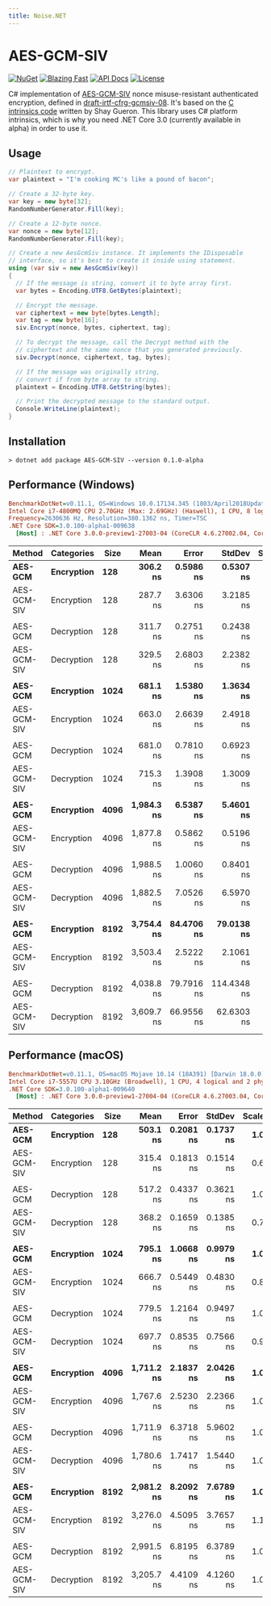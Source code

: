 ```yaml
---
title: Noise.NET
---
```


# AES-GCM-SIV

[![NuGet][nuget-shield]][nuget-link]
[![Blazing Fast][speed-shield]][speed-link]
[![API Docs][docs-shield]][docs-link]
[![License][license-shield]][license-link]

C# implementation of [AES-GCM-SIV] nonce misuse-resistant authenticated encryption,
defined in [draft-irtf-cfrg-gcmsiv-08]. It's based on the [C intrinsics code] written
by Shay Gueron. This library uses C# platform intrinsics, which is why you need
.NET Core 3.0 (currently available in alpha) in order to use it.

[nuget-shield]: https://img.shields.io/nuget/v/AES-GCM-SIV.svg
[nuget-link]: https://www.nuget.org/packages/AES-GCM-SIV
[speed-shield]: https://img.shields.io/badge/speed-blazing%20%F0%9F%94%A5-brightgreen.svg
[speed-link]: https://twitter.com/acdlite/status/974390255393505280
[docs-shield]: https://img.shields.io/badge/docs-API-orange.svg?style=flat
[docs-link]: https://metalnem.github.io/aes-gcm-siv/api/Cryptography.AesGcmSiv.html
[license-shield]: https://img.shields.io/badge/license-MIT-blue.svg?style=flat
[license-link]: https://github.com/metalnem/aes-gcm-siv/blob/master/LICENSE
[AES-GCM-SIV]: https://eprint.iacr.org/2017/168.pdf
[draft-irtf-cfrg-gcmsiv-08]: https://tools.ietf.org/html/draft-irtf-cfrg-gcmsiv-08
[C intrinsics code]: https://github.com/Shay-Gueron/AES-GCM-SIV

## Usage

```csharp
// Plaintext to encrypt.
var plaintext = "I'm cooking MC's like a pound of bacon";

// Create a 32-byte key.
var key = new byte[32];
RandomNumberGenerator.Fill(key);

// Create a 12-byte nonce.
var nonce = new byte[12];
RandomNumberGenerator.Fill(key);

// Create a new AesGcmSiv instance. It implements the IDisposable
// interface, so it's best to create it inside using statement.
using (var siv = new AesGcmSiv(key))
{
  // If the message is string, convert it to byte array first.
  var bytes = Encoding.UTF8.GetBytes(plaintext);

  // Encrypt the message.
  var ciphertext = new byte[bytes.Length];
  var tag = new byte[16];
  siv.Encrypt(nonce, bytes, ciphertext, tag);

  // To decrypt the message, call the Decrypt method with the
  // ciphertext and the same nonce that you generated previously.
  siv.Decrypt(nonce, ciphertext, tag, bytes);

  // If the message was originally string,
  // convert if from byte array to string.
  plaintext = Encoding.UTF8.GetString(bytes);

  // Print the decrypted message to the standard output.
  Console.WriteLine(plaintext);
}
```

## Installation

```
> dotnet add package AES-GCM-SIV --version 0.1.0-alpha
```

## Performance (Windows)

``` ini
BenchmarkDotNet=v0.11.1, OS=Windows 10.0.17134.345 (1803/April2018Update/Redstone4)
Intel Core i7-4800MQ CPU 2.70GHz (Max: 2.69GHz) (Haswell), 1 CPU, 8 logical and 4 physical cores
Frequency=2630636 Hz, Resolution=380.1362 ns, Timer=TSC
.NET Core SDK=3.0.100-alpha1-009638
  [Host] : .NET Core 3.0.0-preview1-27003-04 (CoreCLR 4.6.27002.04, CoreFX 4.6.27002.03), 64bit RyuJIT
```
|      Method | Categories | Size |       Mean |      Error |      StdDev | Scaled |
|------------ |----------- |----- |-----------:|-----------:|------------:|-------:|
|     **AES-GCM** | **Encryption** |  **128** |   **306.2 ns** |  **0.5986 ns** |   **0.5307 ns** |   **1.00** |
| AES-GCM-SIV | Encryption |  128 |   287.7 ns |  3.6306 ns |   3.2185 ns |   0.94 |
|             |            |      |            |            |             |        |
|     AES-GCM | Decryption |  128 |   311.7 ns |  0.2751 ns |   0.2438 ns |   1.00 |
| AES-GCM-SIV | Decryption |  128 |   329.5 ns |  2.6803 ns |   2.2382 ns |   1.06 |
|             |            |      |            |            |             |        |
|     **AES-GCM** | **Encryption** | **1024** |   **681.1 ns** |  **1.5380 ns** |   **1.3634 ns** |   **1.00** |
| AES-GCM-SIV | Encryption | 1024 |   663.0 ns |  2.6639 ns |   2.4918 ns |   0.97 |
|             |            |      |            |            |             |        |
|     AES-GCM | Decryption | 1024 |   681.0 ns |  0.7810 ns |   0.6923 ns |   1.00 |
| AES-GCM-SIV | Decryption | 1024 |   715.3 ns |  1.3908 ns |   1.3009 ns |   1.05 |
|             |            |      |            |            |             |        |
|     **AES-GCM** | **Encryption** | **4096** | **1,984.3 ns** |  **6.5387 ns** |   **5.4601 ns** |   **1.00** |
| AES-GCM-SIV | Encryption | 4096 | 1,877.8 ns |  0.5862 ns |   0.5196 ns |   0.95 |
|             |            |      |            |            |             |        |
|     AES-GCM | Decryption | 4096 | 1,988.5 ns |  1.0060 ns |   0.8401 ns |   1.00 |
| AES-GCM-SIV | Decryption | 4096 | 1,882.5 ns |  7.0526 ns |   6.5970 ns |   0.95 |
|             |            |      |            |            |             |        |
|     **AES-GCM** | **Encryption** | **8192** | **3,754.4 ns** | **84.4706 ns** |  **79.0138 ns** |   **1.00** |
| AES-GCM-SIV | Encryption | 8192 | 3,503.4 ns |  2.5222 ns |   2.1061 ns |   0.93 |
|             |            |      |            |            |             |        |
|     AES-GCM | Decryption | 8192 | 4,038.8 ns | 79.7916 ns | 114.4348 ns |   1.00 |
| AES-GCM-SIV | Decryption | 8192 | 3,609.7 ns | 66.9556 ns |  62.6303 ns |   0.89 |

## Performance (macOS)

``` ini
BenchmarkDotNet=v0.11.1, OS=macOS Mojave 10.14 (18A391) [Darwin 18.0.0]
Intel Core i7-5557U CPU 3.10GHz (Broadwell), 1 CPU, 4 logical and 2 physical cores
.NET Core SDK=3.0.100-alpha1-009640
  [Host] : .NET Core 3.0.0-preview1-27004-04 (CoreCLR 4.6.27003.04, CoreFX 4.6.27003.02), 64bit RyuJIT
```
|      Method | Categories | Size |       Mean |     Error |    StdDev | Scaled |
|------------ |----------- |----- |-----------:|----------:|----------:|-------:|
|     **AES-GCM** | **Encryption** |  **128** |   **503.1 ns** | **0.2081 ns** | **0.1737 ns** |   **1.00** |
| AES-GCM-SIV | Encryption |  128 |   315.4 ns | 0.1813 ns | 0.1514 ns |   0.63 |
|             |            |      |            |           |           |        |
|     AES-GCM | Decryption |  128 |   517.2 ns | 0.4337 ns | 0.3621 ns |   1.00 |
| AES-GCM-SIV | Decryption |  128 |   368.2 ns | 0.1659 ns | 0.1385 ns |   0.71 |
|             |            |      |            |           |           |        |
|     **AES-GCM** | **Encryption** | **1024** |   **795.1 ns** | **1.0668 ns** | **0.9979 ns** |   **1.00** |
| AES-GCM-SIV | Encryption | 1024 |   666.7 ns | 0.5449 ns | 0.4830 ns |   0.84 |
|             |            |      |            |           |           |        |
|     AES-GCM | Decryption | 1024 |   779.5 ns | 1.2164 ns | 0.9497 ns |   1.00 |
| AES-GCM-SIV | Decryption | 1024 |   697.7 ns | 0.8535 ns | 0.7566 ns |   0.90 |
|             |            |      |            |           |           |        |
|     **AES-GCM** | **Encryption** | **4096** | **1,711.2 ns** | **2.1837 ns** | **2.0426 ns** |   **1.00** |
| AES-GCM-SIV | Encryption | 4096 | 1,767.6 ns | 2.5230 ns | 2.2366 ns |   1.03 |
|             |            |      |            |           |           |        |
|     AES-GCM | Decryption | 4096 | 1,711.9 ns | 6.3718 ns | 5.9602 ns |   1.00 |
| AES-GCM-SIV | Decryption | 4096 | 1,780.6 ns | 1.7417 ns | 1.5440 ns |   1.04 |
|             |            |      |            |           |           |        |
|     **AES-GCM** | **Encryption** | **8192** | **2,981.2 ns** | **8.2092 ns** | **7.6789 ns** |   **1.00** |
| AES-GCM-SIV | Encryption | 8192 | 3,276.0 ns | 4.5095 ns | 3.7657 ns |   1.10 |
|             |            |      |            |           |           |        |
|     AES-GCM | Decryption | 8192 | 2,991.5 ns | 6.8195 ns | 6.3789 ns |   1.00 |
| AES-GCM-SIV | Decryption | 8192 | 3,205.7 ns | 4.4109 ns | 4.1260 ns |   1.07 |

